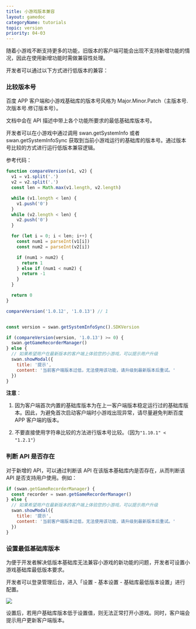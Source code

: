 ```yaml
---
title: 小游戏版本兼容
layout: gamedoc
categoryName: tutorials
topic: version
priority: 04-03
---
```


随着小游戏不断支持更多的功能，旧版本的客户端可能会出现不支持新增功能的情况，因此在使用新增功能时需做兼容性处理。

开发者可以通过以下方式进行低版本的兼容：

### 比较版本号
百度 APP 客户端和小游戏基础库的版本号风格为 Major.Minor.Patch（主版本号.次版本号.修订版本号）。

文档中会在 API 描述中带上各个功能所要求的最低基础库版本号。

开发者可以在小游戏中通过调用 swan.getSystemInfo 或者 swan.getSystemInfoSync 获取到当前小游戏运行的基础库的版本号。通过版本号比较的方式进行运行低版本兼容逻辑。


参考代码：

```javascript
function compareVersion(v1, v2) {
  v1 = v1.split('.')
  v2 = v2.split('.')
  const len = Math.max(v1.length, v2.length)

  while (v1.length < len) {
    v1.push('0')
  }
  while (v2.length < len) {
    v2.push('0')
  }

  for (let i = 0; i < len; i++) {
    const num1 = parseInt(v1[i])
    const num2 = parseInt(v2[i])

    if (num1 > num2) {
      return 1
    } else if (num1 < num2) {
      return -1
    }
  }

  return 0
}

compareVersion('1.0.12', '1.0.13') // 1


const version = swan.getSystemInfoSync().SDKVersion

if (compareVersion(version, '1.0.13') >= 0) {
  swan.getGameRecorderManager()
} else {
  // 如果希望用户在最新版本的客户端上体验您的小游戏，可以提示用户升级
  swan.showModal({
    title: '提示',
    content: '当前客户端版本过低，无法使用该功能，请升级到最新版本后重试。'
  })
}

```

**注意**：
 1. 因为客户端首次内置的基础库版本为在上一客户端版本稳定运行过的基础库版本。因此，为避免首次启动客户端时小游戏出现异常，请尽量避免判断百度 APP 客户端的版本。

 2. 不要直接使用字符串比较的方法进行版本号比较。（因为`"1.10.1" < "1.2.1"`）


###  判断 API 是否存在
对于新增的 API，可以通过判断该 API 在该版本基础库内是否存在，从而判断该 API 是否支持用户使用。例如：

```javascript
if (swan.getGameRecorderManager) {
  const recorder = swan.getGameRecorderManager()
} else {
  // 如果希望用户在最新版本的客户端上体验您的小游戏，可以提示用户升级
  swan.showModal({
    title: '提示',
    content: '当前客户端版本过低，无法使用该功能，请升级到最新版本后重试。'
  })
}
```

### 设置最低基础库版本
为便于开发者解决低版本基础库无法兼容小游戏的新功能的问题，开发者可设置小游戏基础库最低版本要求。

开发者可以登录管理后台，进入「设置 - 基本设置 - 基础库最低版本设置」进行配置。

![](/img/game/tutorials/version-setting.png)

设置后，若用户基础库版本低于设置值，则无法正常打开小游戏。同时，客户端会提示用户更新客户端版本。

